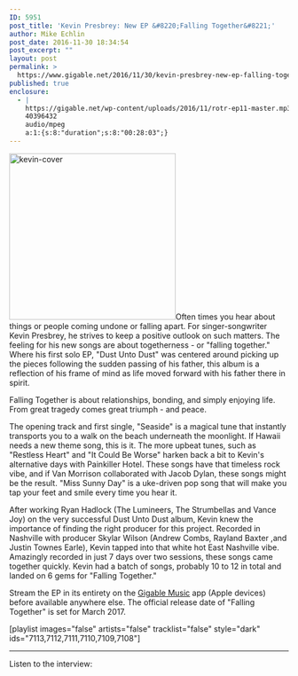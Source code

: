 ```yaml
---
ID: 5951
post_title: 'Kevin Presbrey: New EP &#8220;Falling Together&#8221;'
author: Mike Echlin
post_date: 2016-11-30 18:34:54
post_excerpt: ""
layout: post
permalink: >
  https://www.gigable.net/2016/11/30/kevin-presbrey-new-ep-falling-together/
published: true
enclosure:
  - |
    https://gigable.net/wp-content/uploads/2016/11/rotr-ep11-master.mp3
    40396432
    audio/mpeg
    a:1:{s:8:"duration";s:8:"00:28:03";}
---
```

<a href="https://gigable.net/wp-content/uploads/2016/11/KEVIN-COVER-e1480548945110.jpg"><img class="alignleft wp-image-7101 size-medium" src="https://gigable.net/wp-content/uploads/2016/11/KEVIN-COVER-300x300.jpg" alt="kevin-cover" width="300" height="300" /></a>Often times you hear about things or people coming undone or falling apart. For singer-songwriter Kevin Presbrey, he strives to keep a positive outlook on such matters. The feeling for his new songs are about togetherness - or "falling together." Where his first solo EP, "Dust Unto Dust" was centered around picking up the pieces following the sudden passing of his father, this album is a reflection of his frame of mind as life moved forward with his father there in spirit.<span class="m_-7781378854964173540Apple-converted-space"> </span>
<p class="m_-7781378854964173540p1"><span class="m_-7781378854964173540s1">Falling Together is about relationships, bonding, and simply enjoying life. From great tragedy comes great triumph - and peace.</span></p>
<p class="m_-7781378854964173540p1"><span class="m_-7781378854964173540s1">The opening track and first single, "Seaside" is a magical tune that instantly transports you to a walk on the beach underneath the moonlight. If Hawaii needs a new theme song, this is it. The more upbeat tunes, such as "Restless Heart" and "It Could Be Worse" harken back a bit to Kevin's alternative days with Painkiller Hotel. These songs have that timeless rock vibe, and if </span><span class="m_-7781378854964173540s2">Van Morrison</span><span class="m_-7781378854964173540s1"> collaborated with Jacob Dylan, these songs might be the result. "Miss Sunny Day" is a uke-driven pop song that will make you tap your feet and smile every time you hear it.</span></p>
<p class="m_-7781378854964173540p1"><span class="m_-7781378854964173540s1">After working Ryan Hadlock (</span><span class="m_-7781378854964173540s2">The Lumineers</span><span class="m_-7781378854964173540s1">, </span><span class="m_-7781378854964173540s2">The Strumbellas</span><span class="m_-7781378854964173540s1"> and </span><span class="m_-7781378854964173540s2">Vance Joy</span><span class="m_-7781378854964173540s1">) on the very successful Dust Unto Dust album, Kevin knew the importance of finding the right producer for this project. Recorded in Nashville with producer Skylar Wilson (Andrew Combs, </span><span class="m_-7781378854964173540s2">Rayland Baxter</span><span class="m_-7781378854964173540s1"> ,and </span><span class="m_-7781378854964173540s2">Justin Townes Earle</span><span class="m_-7781378854964173540s1">), Kevin tapped into that white hot East Nashville vibe. Amazingly recorded in just 7 days over two sessions, these songs came together quickly. Kevin had a batch of songs, probably 10 to 12 in total and landed on 6 gems for "Falling Together."</span></p>
Stream the EP in its entirety on the <a href="https://itunes.apple.com/us/app/gigable-music-discovery/id1118761510?mt=8">Gigable Music</a> app (Apple devices) before available anywhere else. The official release date of "Falling Together" is set for March 2017.

[playlist images="false" artists="false" tracklist="false" style="dark" ids="7113,7112,7111,7110,7109,7108"]

<hr />

Listen to the interview: